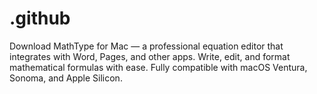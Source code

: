 # .github
Download MathType for Mac — a professional equation editor that integrates with Word, Pages, and other apps. Write, edit, and format mathematical formulas with ease. Fully compatible with macOS Ventura, Sonoma, and Apple Silicon.
